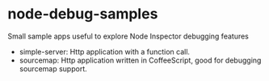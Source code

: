 node-debug-samples
==================

Small sample apps useful to explore Node Inspector debugging features

* simple-server: Http application with a function call.
* sourcemap: Http application written in CoffeeScript, good for debugging
  sourcemap support.

